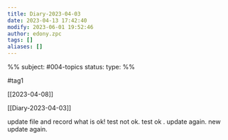 ```yaml
---
title: Diary-2023-04-03
date: 2023-04-13 17:42:40
modify: 2023-06-01 19:52:46
author: edony.zpc
tags: []
aliases: []
---
```

%%
subject: #004-topics
status: 
type: 
%%

#tag1 

[[2023-04-08]]

[[Diary-2023-04-03]]

update file and record
what is ok!
test not ok.
test ok .
update again.
new update again.